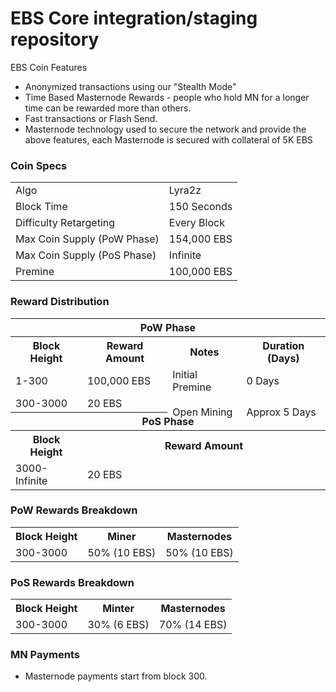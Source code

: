 EBS Core integration/staging repository
=======================================

EBS Coin Features
- Anonymized transactions using our "Stealth Mode"
- Time Based Masternode Rewards - people who hold MN for a longer time can be rewarded more than others.
- Fast transactions or Flash Send.
- Masternode technology used to secure the network and provide the above features, each Masternode is secured
  with collateral of 5K EBS

### Coin Specs
<table>
<tr><td>Algo</td><td>Lyra2z</td></tr>
<tr><td>Block Time</td><td>150 Seconds</td></tr>
<tr><td>Difficulty Retargeting</td><td>Every Block</td></tr>
<tr><td>Max Coin Supply (PoW Phase)</td><td>154,000 EBS</td></tr>
<tr><td>Max Coin Supply (PoS Phase)</td><td>Infinite</td></tr>
<tr><td>Premine</td><td>100,000 EBS</td></tr>
</table>

### Reward Distribution

<table>
<th colspan=4>PoW Phase</th>
<tr><th>Block Height</th><th>Reward Amount</th><th>Notes</th><th>Duration (Days)</th></tr>
<tr><td>1-300</td><td>100,000 EBS</td><td>Initial Premine</td><td>0 Days</td></tr>
<tr><td>300-3000</td><td>20 EBS</td><td rowspan=2>Open Mining</td><td rowspan=2> Approx 5 Days</td></tr>
<tr><th colspan=4>PoS Phase</th></tr>
<tr><th>Block Height</th><th colspan=3>Reward Amount</th></tr>
<tr><td>3000-Infinite</td><td colspan=3>20 EBS</td></tr>
</table>

### PoW Rewards Breakdown

<table>
<th>Block Height</th><th>Miner</th><th>Masternodes</th>
<tr><td>300-3000</td><td>50% (10 EBS)</td><td>50% (10 EBS)</td></tr>
</table>

### PoS Rewards Breakdown

<table>
<th>Block Height</th><th>Minter</th><th>Masternodes</th>
<tr><td>300-3000</td><td>30% (6 EBS)</td><td>70% (14 EBS)</td></tr>
</table>

### MN Payments

- Masternode payments start from block 300.
